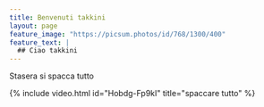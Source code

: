 ```yaml
---
title: Benvenuti takkini
layout: page
feature_image: "https://picsum.photos/id/768/1300/400"
feature_text: |
  ## Ciao takkini
---
```


Stasera si spacca tutto

{% include video.html id="Hobdg-Fp9kI" title="spaccare tutto" %}

